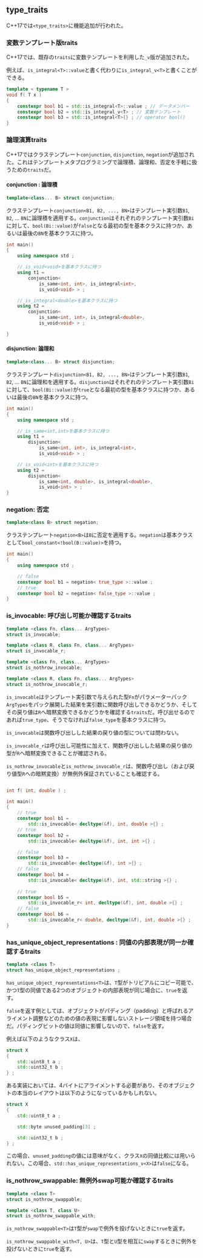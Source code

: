 ## type_traits

C++17では`<type_traits>`に機能追加が行われた。

### 変数テンプレート版traits

C++17では、既存の`traits`に変数テンプレートを利用した`_v`版が追加された。

例えば、`is_integral<T>::value`と書く代わりに`is_integral_v<T>`と書くことができる。

~~~cpp
template < typename T >
void f( T x )
{
    constexpr bool b1 = std::is_integral<T>::value ; // データメンバー
    constexpr bool b2 = std::is_integral_v<T> ; // 変数テンプレート
    constexpr bool b3 = std::is_integral<T>{} ; // operator bool()
}
~~~


### 論理演算traits

C++17ではクラステンプレート`conjunction`, `disjunction`, `negation`が追加された。これはテンプレートメタプログラミングで論理積、論理和、否定を手軽に扱うための`traits`だ。

#### conjunction : 論理積

~~~c++
template<class... B> struct conjunction;
~~~

クラステンプレート`conjunction<B1, B2, ..., BN>`はテンプレート実引数`B1`, `B2`, ... `BN`に論理積を適用する。`conjunction`はそれぞれのテンプレート実引数`Bi`に対して、`bool(Bi::value)`が`false`となる最初の型を基本クラスに持つか、あるいは最後の`BN`を基本クラスに持つ。

~~~cpp
int main()
{
    using namespace std ;

    // is_void<void>を基本クラスに持つ
    using t1 =
        conjunction<
            is_same<int, int>, is_integral<int>,
            is_void<void> > ;

    // is_integral<double>を基本クラスに持つ
    using t2 =
        conjunction<
            is_same<int, int>, is_integral<double>,
            is_void<void> > ;

}
~~~

#### disjunction: 論理和


~~~c++
template<class... B> struct disjunction;
~~~


クラステンプレート`disjunction<B1, B2, ..., BN>`はテンプレート実引数`B1`, `B2`, ... `BN`に論理和を適用する。`disjunction`はそれぞれのテンプレート実引数`Bi`に対して、`bool(Bi::value)`が`true`となる最初の型を基本クラスに持つか、あるいは最後の`BN`を基本クラスに持つ。

~~~cpp
int main()
{
    using namespace std ;

    // is_same<int,int>を基本クラスに持つ
    using t1 =
        disjunction<
            is_same<int, int>, is_integral<int>,
            is_void<void> > ;

    // is_void<int>を基本クラスに持つ
    using t2 =
        disjunction<
            is_same<int, double>, is_integral<double>,
            is_void<int> > ;
}
~~~

### negation: 否定

~~~c++
template<class B> struct negation;
~~~

クラステンプレート`negation<B>`は`B`に否定を適用する。`negation`は基本クラスとして`bool_constant<!bool(B::value)>`を持つ。

~~~cpp
int main()
{
    using namespace std ;

    // false
    constexpr bool b1 = negation< true_type >::value ;
    // true
    constexpr bool b2 = negation< false_type >::value ; 
}
~~~


### is_invocable: 呼び出し可能か確認するtraits


~~~c++
template <class Fn, class... ArgTypes>
struct is_invocable;

template <class R, class Fn, class... ArgTypes>
struct is_invocable_r;

template <class Fn, class... ArgTypes>
struct is_nothrow_invocable;

template <class R, class Fn, class... ArgTypes>
struct is_nothrow_invocable_r;
~~~


`is_invocable`はテンプレート実引数で与えられた型`Fn`がパラメーターパック`ArgTypes`をパック展開した結果を実引数に関数呼び出しできるかどうか、そしてその戻り値は`R`へ暗黙変換できるかどうかを確認する`traits`だ。呼び出せるのであれば`true_type`、そうでなければ`false_type`を基本クラスに持つ。


`is_invocable`は関数呼び出しした結果の戻り値の型については問わない。

`is_invocable_r`は呼び出し可能性に加えて、関数呼び出しした結果の戻り値の型が`R`へ暗黙変換できることが確認される。

`is_nothrow_invocable`と`is_nothrow_invocable_r`は、関数呼び出し（および戻り値型`R`への暗黙変換）が無例外保証されていることも確認する。

~~~cpp

int f( int, double ) ;

int main()
{
    // true
    constexpr bool b1 =
        std::is_invocable< decltype(&f), int, double >{} ;
    // true
    constexpr bool b2 =
        std::is_invocable< decltype(&f), int, int >{} ;

    // false
    constexpr bool b3 =
        std::is_invocable< decltype(&f), int >{} ;
    // false
    constexpr bool b4 =
        std::is_invocable< decltype(&f), int, std::string >{} ;
    
    // true
    constexpr bool b5 = 
        std::is_invocable_r< int, decltype(&f), int, double >{} ;
    // false
    constexpr bool b6 =
        std::is_invocable_r< double, decltype(&f), int, double >{} ;
}
~~~


### has_unique_object_representations : 同値の内部表現が同一か確認するtraits

~~~c++
template <class T>
struct has_unique_object_representations ;
~~~

`has_unique_object_representations<T>`は、`T`型がトリビアルにコピー可能で、かつ`T`型の同値である2つのオブジェクトの内部表現が同じ場合に、`true`を返す。

`false`を返す例としては、オブジェクトがパディング（padding）と呼ばれるアライメント調整などのための値の表現に影響しないストレージ領域を持つ場合だ。パディングビットの値は同値に影響しないので、`false`を返す。

例えば以下のようなクラス`X`は、

~~~cpp
struct X
{
    std::uint8_t a ;
    std::uint32_t b ;
} ;
~~~

ある実装においては、4バイトにアライメントする必要があり、そのオブジェクトの本当のレイアウトは以下のようになっているかもしれない。

~~~cpp
struct X
{
    std::uint8_t a ;

    std::byte unused_padding[3] ;

    std::uint32_t b ;
} ;
~~~

この場合、`unused_padding`の値には意味がなく、クラス`X`の同値比較には用いられない。この場合、`std::has_unique_representations_v<X>`は`false`になる。

### is_nothrow_swappable: 無例外swap可能か確認するtraits

~~~c++
template <class T>
struct is_nothrow_swappable;

template <class T, class U>
struct is_nothrow_swappable_with;
~~~

`is_nothrow_swappable<T>`は`T`型が`swap`で例外を投げないときに`true`を返す。

`is_nothrow_swappable_with<T, U>`は、`T`型と`U`型を相互に`swap`するときに例外を投げないときに`true`を返す。
